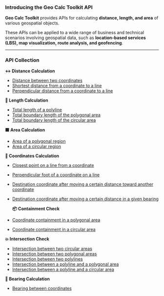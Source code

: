 ### Introducing the Geo Calc Toolkit API

**Geo Calc Toolkit** provides APIs for calculating **distance, length, and area** of various geospatial objects.

[//]: # (**geo calc toolkit**은 다양한 공간 객체에 대한 **거리, 길이, 면적 계산 기능**을 제공하는 API입니다.)

These APIs can be applied to a wide range of business and technical scenarios involving geospatial data, such as
**location-based services (LBS), map visualization, route analysis, and geofencing**.

[//]: # (위치 기반 서비스\(LBS\), 지도 시각화, 경로 분석, 지오펜싱 등 **공간 데이터를 다루는 다양한 비즈니스와 기술 환경**에 적용할 수 있습니다.)

---

### API Collection

**↔️ Distance Calculation**

- [Distance between two coordinates](./detail/distance-between-two-coordinates.md)
- [Shortest distance from a coordinate to a line](./detail/shortest-distance-from-a-coordinate-to-a-line.md)
- [Perpendicular distance from a coordinate to a line](./detail/perpendicular-distance-from-a-coordinate-to-a-line.md)

**📏 Length Calculation**

- [Total length of a polyline](./detail/total-length-of-a-polyline.md)
- [Total boundary length of the polygonal area](./detail/total-boundary-length-of-the-polygonal-area.md)
- [Total boundary length of the circular area](./detail/total-boundary-length-of-the-circular-area.md)

**🟩 Area Calculation**

- [Area of a polygonal region](./detail/area-of-a-polygonal-region.md)
- [Area of a circular region](./detail/area-of-a-circular-region.md)

**📍 Coordinates Calculation**

- [Closest point on a line from a coordinate](./detail/closest-point-on-a-line-from-a-coordinate.md)
- [Perpendicular foot of a coordinate on a line](./detail/perpendicular-foot-of-a-coordinate-on-a-line.md)
- [Destination coordinate after moving a certain distance toward another coordinate](./detail/destination-coordinate-after-moving-a-certain-distance-toward-another-coordinate.md)
- [Destination coordinate after moving a certain distance in a given bearing](./detail/destination-coordinate-after-moving-a-certain-distance-in-a-given-bearing.md)

  **📦 Containment Check**

- [Coordinate containment in a polygonal area](./detail/coordinate-containment-in-a-polygonal-area.md)
- [Coordinate containment in a circular area](./detail/coordinate-containment-in-a-circular-area.md)

**💥 Intersection Check**

- [Intersection between two circular areas](./detail/intersection-between-two-circular-areas.md)
- [Intersection between two polygonal areas](./detail/intersection-between-two-polygonal-areas.md)
- [Intersection between two polylines](./detail/intersection-between-two-polylines.md)
- [Intersection between a polyline and a polygonal area](./detail/intersection-between-a-polyline-and-a-polygonal-area.md)
- [Intersection between a polyline and a circular area](./detail/intersection-between-a-polyline-and-a-circular-area.md)

**🧭 Bearing Calculation**

- [Bearing between coordinates](./detail/bearing-between-coordinates.md)